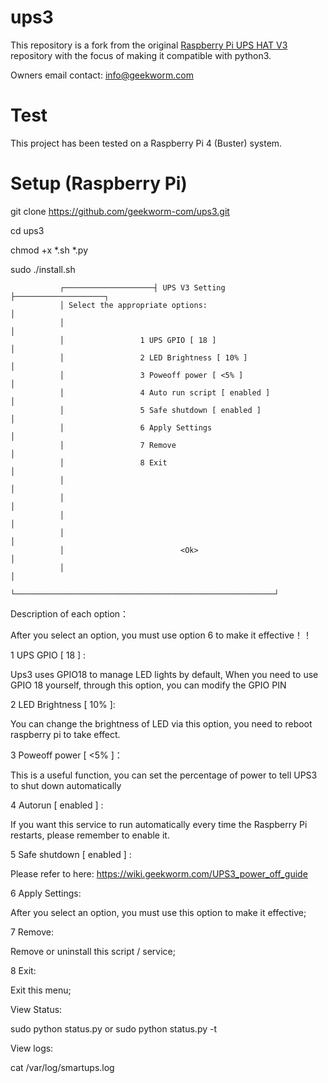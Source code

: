 # ups3
This repository is a fork from the original 
[Raspberry Pi UPS HAT V3](https://github.com/geekworm-com/ups3) 
repository with the focus of making it compatible with python3.

Owners email contact: info@geekworm.com
# Test
This project has been tested on a Raspberry Pi 4 (Buster) system.

# Setup (Raspberry Pi)

git clone https://github.com/geekworm-com/ups3.git

cd ups3

chmod +x *.sh *.py

sudo ./install.sh

               ┌────────────────────┤ UPS V3 Setting ├────────────────────┐
               │ Select the appropriate options:                          │
               │                                                          │
               │                 1 UPS GPIO [ 18 ]                        │
               │                 2 LED Brightness [ 10% ]                 │
               │                 3 Poweoff power [ <5% ]                  │
               │                 4 Auto run script [ enabled ]            │
               │                 5 Safe shutdown [ enabled ]              │
               │                 6 Apply Settings                         │
               │                 7 Remove                                 │
               │                 8 Exit                                   │
               │                                                          │
               │                                                          │
               │                                                          │
               │                                                          │
               │                          <Ok>                            │
               │                                                          │
               └──────────────────────────────────────────────────────────┘
               

Description of each option：

After you select an option, you must use option 6 to make it effective！！

1 UPS GPIO [ 18 ] :

Ups3 uses GPIO18 to manage LED lights by default, When you need to use GPIO 18 yourself, through this option, you can modify the GPIO PIN

2 LED Brightness [ 10% ]:

You can change the brightness of LED via this option, you need to reboot raspberry pi to take effect.

3 Poweoff power [ <5% ]：

This is a useful function, you can set the percentage of power to tell UPS3 to shut down automatically

4 Autorun [ enabled ] :

If you want this service to run automatically every time the Raspberry Pi restarts, please remember to enable it.

5 Safe shutdown [ enabled ] :

Please refer to here: https://wiki.geekworm.com/UPS3_power_off_guide

6 Apply Settings:

After you select an option, you must use this option to make it effective;

7 Remove:

Remove or uninstall this script / service;

8 Exit:

Exit this menu;

View Status:

sudo python status.py or sudo python status.py -t

View logs:

cat /var/log/smartups.log

